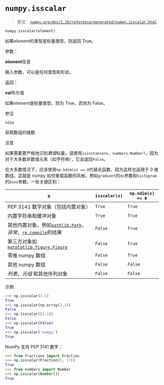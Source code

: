 # `numpy.isscalar`

> 原文：[`numpy.org/doc/1.26/reference/generated/numpy.isscalar.html`](https://numpy.org/doc/1.26/reference/generated/numpy.isscalar.html)

```py
numpy.isscalar(element)
```

如果*element*的类型是标量类型，则返回 True。

参数：

**element**任意

输入参数，可以是任何类型和形状。

返回：

**val**布尔值

如果*element*是标量类型，则为 True，否则为 False。

参见

`ndim`

获取数组的维数

注意

如果需要更严格地识别*数值*标量，请使用`isinstance(x, numbers.Number)`，因为对于大多数非数值元素（如字符串），它会返回`False`。

在大多数情况下，应该使用`np.ndim(x) == 0`代替此函数，因为这样也适用于 0 维数组。这就是 numpy 如何重载函数的风格，例如`gradient`的`dx`参数和`histogram`的`bins`参数。一些关键区别：

| x | `isscalar(x)` | `np.ndim(x) == 0` |
| --- | --- | --- |
| PEP 3141 数字对象（包括内置对象） | `True` | `True` |
| 内置字符串和缓冲对象 | `True` | `True` |
| 其他内置对象，例如[`pathlib.Path`](https://docs.python.org/3/library/pathlib.html#pathlib.Path "(在 Python v3.11)")，*异常*，[`re.compile`](https://docs.python.org/3/library/re.html#re.compile "(在 Python v3.11)")的结果 | `False` | `True` |
| 第三方对象如[`matplotlib.figure.Figure`](https://matplotlib.org/stable/api/figure_api.html#matplotlib.figure.Figure "(在 Matplotlib v3.8.0)") | `False` | `True` |
| 零维 numpy 数组 | `False` | `True` |
| 其他 numpy 数组 | `False` | `False` |
| *列表*，*元组* 和其他序列对象 | `False` | `False` |

示例

```py
>>> np.isscalar(3.1)
True
>>> np.isscalar(np.array(3.1))
False
>>> np.isscalar([3.1])
False
>>> np.isscalar(False)
True
>>> np.isscalar('numpy')
True 
```

NumPy 支持 PEP 3141 数字：

```py
>>> from fractions import Fraction
>>> np.isscalar(Fraction(5, 17))
True
>>> from numbers import Number
>>> np.isscalar(Number())
True 
```

